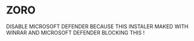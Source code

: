 # ZORO
DISABLE MICROSOFT DEFENDER BECAUSE  THIS INSTALER MAKED WITH WINRAR AND MICROSOFT DEFENDER BLOCKING THIS !
